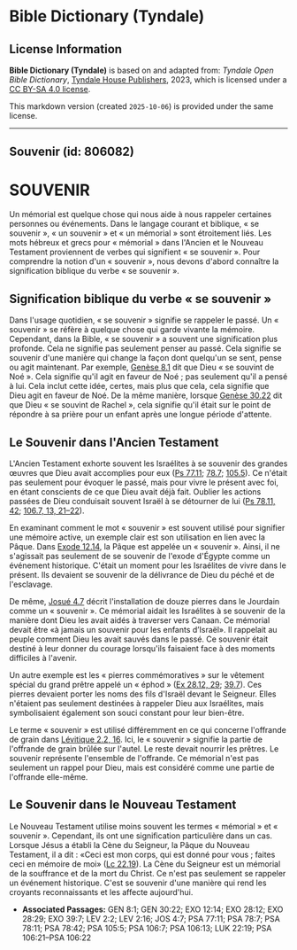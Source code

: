 # Bible Dictionary (Tyndale)

## License Information

**Bible Dictionary (Tyndale)** is based on and adapted from: _Tyndale Open Bible Dictionary_, [Tyndale House Publishers](https://tyndaleopenresources.com/), 2023, which is licensed under a [CC BY-SA 4.0 license](https://creativecommons.org/licenses/by-sa/4.0/legalcode.en).

This markdown version (created `2025-10-06`) is provided under the same license.



--------------------------------

## Souvenir (id: 806082)

SOUVENIR
========

Un mémorial est quelque chose qui nous aide à nous rappeler certaines personnes ou événements. Dans le langage courant et biblique, « se souvenir », « un souvenir » et « un mémorial » sont étroitement liés. Les mots hébreux et grecs pour « mémorial » dans l'Ancien et le Nouveau Testament proviennent de verbes qui signifient « se souvenir ». Pour comprendre la notion d'un « souvenir », nous devons d'abord connaître la signification biblique du verbe « se souvenir ».

Signification biblique du verbe « se souvenir »
-----------------------------------------------

Dans l'usage quotidien, « se souvenir » signifie se rappeler le passé. Un « souvenir » se réfère à quelque chose qui garde vivante la mémoire. Cependant, dans la Bible, « se souvenir » a souvent une signification plus profonde. Cela ne signifie pas seulement penser au passé. Cela signifie se souvenir d'une manière qui change la façon dont quelqu'un se sent, pense ou agit maintenant. Par exemple, [Genèse 8\.1](https://ref.ly/Gen8:1) dit que Dieu « se souvint de Noé ». Cela signifie qu'il agit en faveur de Noé ; pas seulement qu'il a pensé à lui. Cela inclut cette idée, certes, mais plus que cela, cela signifie que Dieu agit en faveur de Noé. De la même manière, lorsque [Genèse 30\.22](https://ref.ly/Gen30:22) dit que Dieu « se souvint de Rachel », cela signifie qu'il était sur le point de répondre à sa prière pour un enfant après une longue période d'attente.

Le Souvenir dans l'Ancien Testament
-----------------------------------

L'Ancien Testament exhorte souvent les Israélites à se souvenir des grandes œuvres que Dieu avait accomplies pour eux ([Ps 77\.11](https://ref.ly/Ps77:11); [78\.7](https://ref.ly/Ps78:7); [105\.5](https://ref.ly/Ps105:5)). Ce n'était pas seulement pour évoquer le passé, mais pour vivre le présent avec foi, en étant conscients de ce que Dieu avait déjà fait. Oublier les actions passées de Dieu conduisait souvent Israël à se détourner de lui ([Ps 78\.11, 42](https://ref.ly/Ps78:11,Ps78:42); [106\.7, 13, 21–22](https://ref.ly/Ps106:7,Ps106:13,Ps106:21-Ps106:22)).

En examinant comment le mot « souvenir » est souvent utilisé pour signifier une mémoire active, un exemple clair est son utilisation en lien avec la Pâque. Dans [Exode 12\.14](https://ref.ly/Exod12:14), la Pâque est appelée un « souvenir ». Ainsi, il ne s'agissait pas seulement de se souvenir de l'exode d'Égypte comme un événement historique. C'était un moment pour les Israélites de vivre dans le présent. Ils devaient se souvenir de la délivrance de Dieu du péché et de l'esclavage.

De même, [Josué 4\.7](https://ref.ly/Josh4:7) décrit l'installation de douze pierres dans le Jourdain comme un « souvenir ». Ce mémorial aidait les Israélites à se souvenir de la manière dont Dieu les avait aidés à traverser vers Canaan. Ce mémorial devait être «à jamais un souvenir pour les enfants d’Israël». Il rappelait au peuple comment Dieu les avait sauvés dans le passé. Ce souvenir était destiné à leur donner du courage lorsqu'ils faisaient face à des moments difficiles à l'avenir.

Un autre exemple est les « pierres commémoratives » sur le vêtement spécial du grand prêtre appelé un « éphod » ([Ex 28\.12, 29](https://ref.ly/Exod28:12,Exod28:29); [39\.7](https://ref.ly/Exod39:7)). Ces pierres devaient porter les noms des fils d'Israël devant le Seigneur. Elles n'étaient pas seulement destinées à rappeler Dieu aux Israélites, mais symbolisaient également son souci constant pour leur bien\-être.

Le terme « souvenir » est utilisé différemment en ce qui concerne l'offrande de grain dans [Lévitique 2\.2, 16](https://ref.ly/Lev2:2,Lev2:16). Ici, le « souvenir » signifie la partie de l'offrande de grain brûlée sur l'autel. Le reste devait nourrir les prêtres. Le souvenir représente l'ensemble de l'offrande. Ce mémorial n'est pas seulement un rappel pour Dieu, mais est considéré comme une partie de l'offrande elle\-même.

Le Souvenir dans le Nouveau Testament
-------------------------------------

Le Nouveau Testament utilise moins souvent les termes « mémorial » et « souvenir ». Cependant, ils ont une signification particulière dans un cas. Lorsque Jésus a établi la Cène du Seigneur, la Pâque du Nouveau Testament, il a dit : «Ceci est mon corps, qui est donné pour vous ; faites ceci en mémoire de moi» ([Lc 22\.19](https://ref.ly/Luke22:19)). La Cène du Seigneur est un mémorial de la souffrance et de la mort du Christ. Ce n'est pas seulement se rappeler un événement historique. C'est se souvenir d'une manière qui rend les croyants reconnaissants et les affecte aujourd'hui.

* **Associated Passages:** GEN 8:1; GEN 30:22; EXO 12:14; EXO 28:12; EXO 28:29; EXO 39:7; LEV 2:2; LEV 2:16; JOS 4:7; PSA 77:11; PSA 78:7; PSA 78:11; PSA 78:42; PSA 105:5; PSA 106:7; PSA 106:13; LUK 22:19; PSA 106:21–PSA 106:22

